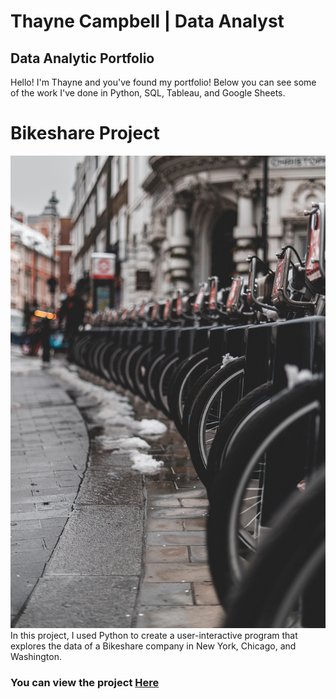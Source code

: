 # Thayne Campbell | Data Analyst
## Data Analytic Portfolio

Hello! I'm Thayne and you've found my portfolio! Below you can see some of the work I've done in Python, SQL, Tableau, and Google Sheets. 


# Bikeshare Project
![my_image](github_images/Bikeshare_image.jpg)
In this project, I used Python to create a user-interactive program that explores the data of a Bikeshare company in New York, Chicago, and Washington. 
### You can view the project [Here](/Bikeshare_Project/bikeshare_project.py/)
